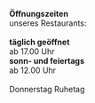 **Öffnungszeiten**  
unseres Restaurants:
<br><br>
**täglich geöffnet**  
ab 17.00 Uhr  
**sonn- und feiertags**  
ab 12.00 Uhr
<br><br>
Donnerstag Ruhetag
